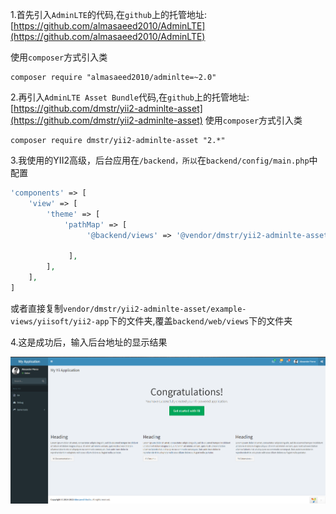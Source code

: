 1.首先引入`AdminLTE`的代码,在`github`上的托管地址:[https://github.com/almasaeed2010/AdminLTE](https://github.com/almasaeed2010/AdminLTE)

使用`composer`方式引入类

    composer require "almasaeed2010/adminlte=~2.0"

2.再引入`AdminLTE Asset Bundle`代码,在`github`上的托管地址:[https://github.com/dmstr/yii2-adminlte-asset](https://github.com/dmstr/yii2-adminlte-asset)
使用`composer`方式引入类

    composer require dmstr/yii2-adminlte-asset "2.*"


3.我使用的YII2高级，后台应用在`/backend，所以`在`backend/config/main.php`中配置

```php
'components' => [
    'view' => [
        'theme' => [
            'pathMap' => [
                 '@backend/views' => '@vendor/dmstr/yii2-adminlte-asset/example-views/yiisoft/yii2-app'

             ],
        ],
    ],
]
```

或者直接复制`vendor/dmstr/yii2-adminlte-asset/example-views/yiisoft/yii2-app`下的文件夹,覆盖`backend/web/views`下的文件夹



4.这是成功后，输入后台地址的显示结果

![](/assets/57b7e1d0c6f7294c63000000.png)






